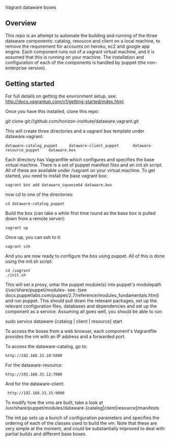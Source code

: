 Vagrant dataware boxes

Overview
--------

This repo is an attempt to automate the building and running of the three dataware components: catalog, resource and client on a local machine, to remove the requirement for accounts on heroku, ec2 and google app engine.  Each component runs out of a vagrant virtual machine, and it is assumed that this is running on your machine.  The installation and configuration of each of the components is handled by puppet (the non-enterprise version).

Getting started
---------------

For full details on getting the environment setup, see: http://docs.vagrantup.com/v1/getting-started/index.html.

Once you have this installed, clone this repo:

git clone git://github.com/horizon-institute/dataware.vagrant.git

This will create three directories and a vagrant box template under dataware.vagrant:

    dataware-catalog_puppet		dataware-client_puppet		dataware-resource_puppet	dataware.box
    
Each directory has Vagrantfile which configures and specifies the base virtual machine.   There is a set of puppet manifest files and an init.sh script.  All of these are available under /vagrant on your virtual machine.  To get started, you need to install the base vagrant box:
	
    vagrant box add dataware_squeeze64 dataware.box

now cd to one of the directories:

    cd dataware-catalog_puppet
    
Build the box (can take a while first time round as the base box is pulled down from a remote server):

    vagrant up
    
Once up, you can ssh to it:

    vagrant ssh
    
And you are now ready to configure the box using puppet.  All of this is done using the init.sh script:  

    cd /vagrant
    ./init.sh
    
This will set a proxy, untar the puppet module(s) into puppet's modulepath (/usr/share/puppet/modules- see: (see docs.puppetlabs.com/puppet/2.7/reference/modules_fundamentals.html) and run puppet.  This should pull down the relevant packages, set up the relevant configuration files, databases and dependencies and set up the component as a service.   Assuming all goes well, you should be able to run:

   sudo service dataware-[catalog | client | resource] start  
   
To access the boxes from a web browser, each component's Vagrantfile provides the vm with an IP address and a forwarded port.  

To access the dataware-catalog, go to:

    http://192.168.33.10:5000

For the dataware-resource:

    http://192.168.33.12:7000
    
And for the dataware-client:

     http://192.168.33.15:9090
     
To modify how the vms are built, take a look at /usr/share/puppet/modules/dataware-[catalog|client|resource]/manifests

The init.pp sets up a bunch of configuration parameters and specifies the ordering of each of the classes used to build the vm.  Note that these are very simple at the moment, and could be substantially improved to deal with partial builds and different base boxes.  




    
